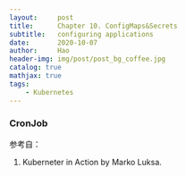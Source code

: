```yaml
---
layout:     post
title:      Chapter 10. ConfigMaps&Secrets
subtitle:   configuring applications
date:       2020-10-07
author:     Hao
header-img: img/post/post_bg_coffee.jpg
catalog: true
mathjax: true
tags:
    - Kubernetes
---
```



### CronJob


参考自：
1. Kuberneter in Action by Marko Luksa.

